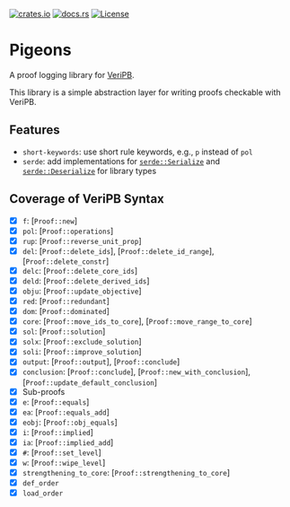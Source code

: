 [![crates.io](https://img.shields.io/crates/v/pigeons)](https://crates.io/crates/pigeons)
[![docs.rs](https://img.shields.io/docsrs/pigeons)](https://docs.rs/pigeons)
[![License](https://img.shields.io/crates/l/pigeons)](../LICENSE)

<!-- cargo-rdme start -->

# Pigeons

A proof logging library for [VeriPB](https://gitlab.com/MIAOresearch/software/VeriPB).

This library is a simple abstraction layer for writing proofs checkable with VeriPB.

## Features

- `short-keywords`: use short rule keywords, e.g., `p` instead of `pol`
- `serde`: add implementations for
  [`serde::Serialize`](https://docs.rs/serde/latest/serde/trait.Serialize.html) and
  [`serde::Deserialize`](https://docs.rs/serde/latest/serde/trait.Deserialize.html) for library
  types

## Coverage of VeriPB Syntax

- [x] `f`: [`Proof::new`]
- [x] `pol`: [`Proof::operations`]
- [x] `rup`: [`Proof::reverse_unit_prop`]
- [x] `del`: [`Proof::delete_ids`], [`Proof::delete_id_range`], [`Proof::delete_constr`]
- [x] `delc`: [`Proof::delete_core_ids`]
- [x] `deld`: [`Proof::delete_derived_ids`]
- [x] `obju`: [`Proof::update_objective`]
- [x] `red`: [`Proof::redundant`]
- [x] `dom`: [`Proof::dominated`]
- [x] `core`: [`Proof::move_ids_to_core`], [`Proof::move_range_to_core`]
- [x] `sol`: [`Proof::solution`]
- [x] `solx`: [`Proof::exclude_solution`]
- [x] `soli`: [`Proof::improve_solution`]
- [x] `output`: [`Proof::output`], [`Proof::conclude`]
- [x] `conclusion`: [`Proof::conclude`], [`Proof::new_with_conclusion`],
    [`Proof::update_default_conclusion`]
- [x] Sub-proofs
- [x] `e`: [`Proof::equals`]
- [x] `ea`: [`Proof::equals_add`]
- [x] `eobj`: [`Proof::obj_equals`]
- [x] `i`: [`Proof::implied`]
- [x] `ia`: [`Proof::implied_add`]
- [x] `#`: [`Proof::set_level`]
- [x] `w`: [`Proof::wipe_level`]
- [x] `strengthening_to_core`: [`Proof::strengthening_to_core`]
- [x] `def_order`
- [x] `load_order`

<!-- cargo-rdme end -->
